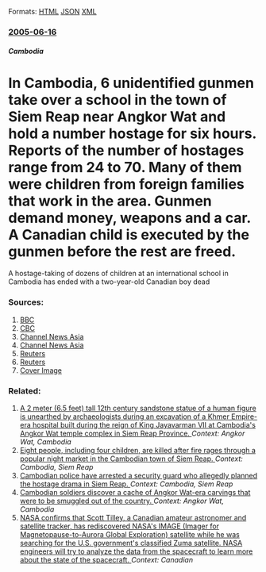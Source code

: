 
Formats: [HTML](/news/2005/06/16/in-cambodia-6-unidentified-gunmen-take-over-a-school-in-the-town-of-siem-reap-near-angkor-wat-and-hold-a-number-hostage-for-six-hours-rep.html)  [JSON](/news/2005/06/16/in-cambodia-6-unidentified-gunmen-take-over-a-school-in-the-town-of-siem-reap-near-angkor-wat-and-hold-a-number-hostage-for-six-hours-rep.json)  [XML](/news/2005/06/16/in-cambodia-6-unidentified-gunmen-take-over-a-school-in-the-town-of-siem-reap-near-angkor-wat-and-hold-a-number-hostage-for-six-hours-rep.xml)  

### [2005-06-16](/news/2005/06/16/index.md)

##### Cambodia
#  In Cambodia, 6 unidentified gunmen take over a school in the town of Siem Reap near Angkor Wat and hold a number hostage for six hours. Reports of the number of hostages range from 24 to 70. Many of them were children from foreign families that work in the area. Gunmen demand money, weapons and a car. A Canadian child is executed by the gunmen before the rest are freed. 

A hostage-taking of dozens of children at an international school in Cambodia has ended with a two-year-old Canadian boy dead


### Sources:

1. [BBC](http://news.bbc.co.uk/2/hi/asia-pacific/4098412.stm)
2. [CBC](http://www.cbc.ca/world/story/2005/06/16/cambodia-school050616.html)
3. [Channel News Asia](http://www.channelnewsasia.com/stories/afp_asiapacific/view/153063/1/.html)
4. [Channel News Asia](http://www.channelnewsasia.com/stories/southeastasia/view/153023/1/.html)
5. [Reuters](https://www.reuters.com/newsArticle.jhtml?type=topNews&storyID=8807502)
6. [Reuters](https://www.reuters.com/newsArticle.jhtml?type=topNews&storyID=8808440)
6. [Cover Image](https://i.cbc.ca/1.470050.1431707740!/fileImage/httpImage/image.jpg_gen/derivatives/16x9_1180/default-headline-image-news.jpg)

### Related:

1. [A 2 meter (6.5 feet) tall 12th century sandstone statue of a human figure is unearthed by archaeologists during an excavation of a Khmer Empire-era hospital built during the reign of King Jayavarman VII at Cambodia's Angkor Wat temple complex in Siem Reap Province. ](/news/2017/08/1/a-2-meter-6-5-feet-tall-12th-century-sandstone-statue-of-a-human-figure-is-unearthed-by-archaeologists-during-an-excavation-of-a-khmer-emp.md) _Context: Angkor Wat, Cambodia_
2. [Eight people, including four children, are killed after fire rages through a popular night market in the Cambodian town of Siem Reap. ](/news/2012/12/8/eight-people-including-four-children-are-killed-after-fire-rages-through-a-popular-night-market-in-the-cambodian-town-of-siem-reap.md) _Context: Cambodia, Siem Reap_
3. [ Cambodian police have arrested a security guard who allegedly planned the hostage drama in Siem Reap. ](/news/2005/06/17/cambodian-police-have-arrested-a-security-guard-who-allegedly-planned-the-hostage-drama-in-siem-reap.md) _Context: Cambodia, Siem Reap_
4. [ Cambodian soldiers discover a cache of Angkor Wat-era carvings that were to be smuggled out of the country. ](/news/2004/12/16/cambodian-soldiers-discover-a-cache-of-angkor-wat-era-carvings-that-were-to-be-smuggled-out-of-the-country.md) _Context: Angkor Wat, Cambodia_
5. [NASA confirms that Scott Tilley, a Canadian amateur astronomer and satellite tracker, has rediscovered NASA's IMAGE (Imager for Magnetopause-to-Aurora Global Exploration) satellite while he was searching for the U.S. government's classified Zuma satellite. NASA engineers will try to analyze the data from the spacecraft to learn more about the state of the spacecraft. ](/news/2018/02/1/nasa-confirms-that-scott-tilley-a-canadian-amateur-astronomer-and-satellite-tracker-has-rediscovered-nasa-s-image-imager-for-magnetopause.md) _Context: Canadian_
